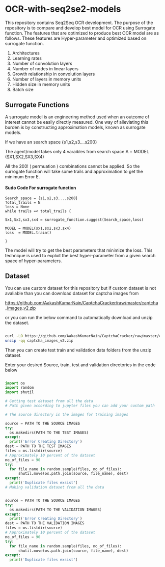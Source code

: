 # OCR-with-seq2se2-models
This repository contains Seq2Seq OCR development. The purpose of the repository is to compare and develop best model for OCR using Surrogate function. The features that are optimized to produce best OCR model are as follows. These features are Hyper-parameter and optimized based on surrogate function.

1.  Architectures 
2.  Learning rates
3.  Number of convolution layers 
4.  Number of nodes in linear layers
5.  Growth relationship in convolution layers
6.  Number of layers in memory units
7.  Hidden size in memory units
8.  Batch size

## Surrogate Functions

A surrogate model is an engineering method used when an outcome of interest cannot be easily directly measured. 
One way of alleviating this burden is by constructing approximation models, known as surrogate models. 

If we have an search space {s1,s2,s3....s200}

The agent/model takes only 4 varaibles from search space 
A = MODEL (SX1,SX2,SX3,SX4)

All the 200! ( permuation ) combinations cannot be applied. So the surrogate function will take some trails 
and approximation to get the minimum Error E.

#### Sudo Code For surrogate function
```
Search_space = {s1,s2,s3....s200}
Total_trails = N
loss = None
while trails =< total_trails { 

Sx1,Sx2,sx3,sx4 = surrogate_function.suggest(Search_space,loss)

MODEL = MODEL(sx1,sx2,sx3,sx4)
loss  = MODEL.train()  
  
}
```

The model will try to get the best parameters that minimize the loss. This technique is used to exploit the best hyper-parameter from a given search space of hyper-parameters. 


## Dataset

You can use custom dataset for this repository but if custom dataset is not avaliable than you can download dataset for captcha images from 

https://github.com/AakashKumarNain/CaptchaCracker/raw/master/captcha_images_v2.zip

or you can run the below command to automatically download and unzip the dataset. 

```bash

curl -LO https://github.com/AakashKumarNain/CaptchaCracker/raw/master/captcha_images_v2.zip
unzip -qq captcha_images_v2.zip

```

Than you can create test train and validation data folders from the unzip dataset.

Enter your desired Source, train, test and validation directories in the code below

``` python

import os
import random
import shutil

# Getting test dataset from all the data
# Path given according to jupyter files you can add your custom path

# The source directory is the images for training images 

source = PATH TO THE SOURCE IMAGES
try:
  os.makedirs(PATH TO THE TEST IMAGES)
except:
  print('Error Creating Directory')
dest = PATH TO THE TEST IMAGES
files = os.listdir(source)
# Approximately 10 percent of the dataset
no_of_files = 90
try:
  for file_name in random.sample(files, no_of_files):
      shutil.move(os.path.join(source, file_name), dest)
except:
  print('Duplicate files exsist')
# Making validation dataset from all the data


source = PATH TO THE SOURCE IMAGES
try:
  os.makedirs(PATH TO THE VALIDATION IMAGES)
except:
  print('Error Creating Directory')
dest = PATH TO THE VALIDATION IMAGES
files = os.listdir(source)
# Approximately 10 percent of the dataset
no_of_files = 90
try:
  for file_name in random.sample(files, no_of_files):
      shutil.move(os.path.join(source, file_name), dest)
except:
  print('Duplicate files exsist')


```